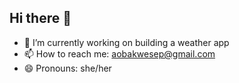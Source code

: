 ## Hi there 👋
- 🔭 I’m currently working on building a weather app
- 📫 How to reach me: aobakwesep@gmail.com
- 😄 Pronouns: she/her


